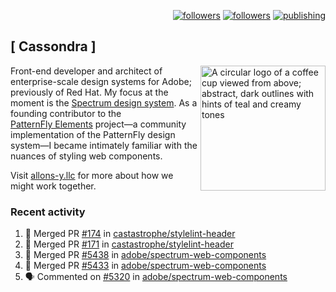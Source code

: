 <p align="right"><a rel="me" href="https://front-end.social/@castastrophe">
    <img alt="followers" title="Follow me on Mastodon" src="https://img.shields.io/mastodon/follow/109297102751309835?domain=https%3A%2F%2Ffront-end.social&label=Follow&logo=mastodon&logoColor=white&style=for-the-badge&labelColor=008080&color=006969"/></a>
  <a href="https://codepen.io/castastrophe/">
    <img alt="followers" title="Follow me on CodePen" src="https://img.shields.io/badge/23-1?color=640464&labelColor=7c007c&style=for-the-badge&logo=codepen&label=Follow"/></a>
<a href="https://castastrophe.medium.com/">
    <img alt="publishing" title="View articles on Medium" src="https://img.shields.io/badge/107-1?color=666&labelColor=444&label=subscribe&logo=medium&logoColor=white&style=for-the-badge"/></a>
</p>

## [&nbsp;Cassondra&nbsp;]

<img align="right" src="https://github-production-user-asset-6210df.s3.amazonaws.com/1840295/253016758-ba468774-1cd3-42c2-8f43-947b5eeb5edf.png" height="200" alt="A circular logo of a coffee cup viewed from above; abstract, dark outlines with hints of teal and creamy tones">

Front-end developer and architect of enterprise-scale design systems for Adobe; previously of Red Hat. My focus at the moment is the [Spectrum design system](https://github.com/adobe/spectrum-css). As a founding contributor to the [PatternFly&nbsp;Elements](https://github.com/patternfly/patternfly-elements) project&mdash;a community implementation of the PatternFly design system&mdash;I became intimately familiar with the nuances of styling web components.

Visit [allons-y.llc](http://allons-y.llc/) for more about how we might work together.

### Recent activity

<!--START_SECTION:activity-->
1. 🎉 Merged PR [#174](https://github.com/castastrophe/stylelint-header/pull/174) in [castastrophe/stylelint-header](https://github.com/castastrophe/stylelint-header)
2. 🎉 Merged PR [#171](https://github.com/castastrophe/stylelint-header/pull/171) in [castastrophe/stylelint-header](https://github.com/castastrophe/stylelint-header)
3. 🎉 Merged PR [#5438](https://github.com/adobe/spectrum-web-components/pull/5438) in [adobe/spectrum-web-components](https://github.com/adobe/spectrum-web-components)
4. 🎉 Merged PR [#5433](https://github.com/adobe/spectrum-web-components/pull/5433) in [adobe/spectrum-web-components](https://github.com/adobe/spectrum-web-components)
5. 🗣 Commented on [#5320](https://github.com/adobe/spectrum-web-components/pull/5320#issuecomment-2854710027) in [adobe/spectrum-web-components](https://github.com/adobe/spectrum-web-components)
<!--END_SECTION:activity-->
